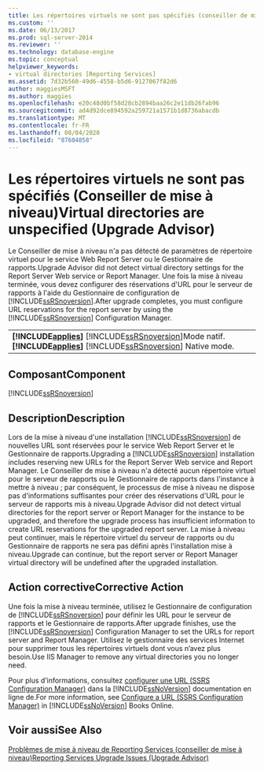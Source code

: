 ```yaml
---
title: Les répertoires virtuels ne sont pas spécifiés (conseiller de mise à niveau) | Microsoft Docs
ms.custom: ''
ms.date: 06/13/2017
ms.prod: sql-server-2014
ms.reviewer: ''
ms.technology: database-engine
ms.topic: conceptual
helpviewer_keywords:
- virtual directories [Reporting Services]
ms.assetid: 7d32b560-49d6-4558-b5d6-9127067f82d6
author: maggiesMSFT
ms.author: maggies
ms.openlocfilehash: e20c48d0bf58d28cb2894baa26c2e11db26fab96
ms.sourcegitcommit: ad4d92dce894592a259721a1571b1d8736abacdb
ms.translationtype: MT
ms.contentlocale: fr-FR
ms.lasthandoff: 08/04/2020
ms.locfileid: "87604858"
---
```

# <a name="virtual-directories-are-unspecified-upgrade-advisor"></a><span data-ttu-id="cbbc8-102">Les répertoires virtuels ne sont pas spécifiés (Conseiller de mise à niveau)</span><span class="sxs-lookup"><span data-stu-id="cbbc8-102">Virtual directories are unspecified (Upgrade Advisor)</span></span>
  <span data-ttu-id="cbbc8-103">Le Conseiller de mise à niveau n'a pas détecté de paramètres de répertoire virtuel pour le service Web Report Server ou le Gestionnaire de rapports.</span><span class="sxs-lookup"><span data-stu-id="cbbc8-103">Upgrade Advisor did not detect virtual directory settings for the Report Server Web service or Report Manager.</span></span> <span data-ttu-id="cbbc8-104">Une fois la mise à niveau terminée, vous devez configurer des réservations d'URL pour le serveur de rapports à l'aide du Gestionnaire de configuration de [!INCLUDE[ssRSnoversion](../../includes/ssrsnoversion-md.md)].</span><span class="sxs-lookup"><span data-stu-id="cbbc8-104">After upgrade completes, you must configure URL reservations for the report server by using the [!INCLUDE[ssRSnoversion](../../includes/ssrsnoversion-md.md)] Configuration Manager.</span></span>  
  
||  
|-|  
|<span data-ttu-id="cbbc8-105">**[!INCLUDE[applies](../../includes/applies-md.md)]**  [!INCLUDE[ssRSnoversion](../../includes/ssrsnoversion-md.md)]Mode natif.</span><span class="sxs-lookup"><span data-stu-id="cbbc8-105">**[!INCLUDE[applies](../../includes/applies-md.md)]**  [!INCLUDE[ssRSnoversion](../../includes/ssrsnoversion-md.md)] Native mode.</span></span>|  
  
## <a name="component"></a><span data-ttu-id="cbbc8-106">Composant</span><span class="sxs-lookup"><span data-stu-id="cbbc8-106">Component</span></span>  
 [!INCLUDE[ssRSnoversion](../../includes/ssrsnoversion-md.md)]  
  
## <a name="description"></a><span data-ttu-id="cbbc8-107">Description</span><span class="sxs-lookup"><span data-stu-id="cbbc8-107">Description</span></span>  
 <span data-ttu-id="cbbc8-108">Lors de la mise à niveau d'une installation [!INCLUDE[ssRSnoversion](../../includes/ssrsnoversion-md.md)] de nouvelles URL sont réservées pour le service Web Report Server et le Gestionnaire de rapports.</span><span class="sxs-lookup"><span data-stu-id="cbbc8-108">Upgrading a [!INCLUDE[ssRSnoversion](../../includes/ssrsnoversion-md.md)] installation includes reserving new URLs for the Report Server Web service and Report Manager.</span></span> <span data-ttu-id="cbbc8-109">Le Conseiller de mise à niveau n'a détecté aucun répertoire virtuel pour le serveur de rapports ou le Gestionnaire de rapports dans l'instance à mettre à niveau ; par conséquent, le processus de mise à niveau ne dispose pas d'informations suffisantes pour créer des réservations d'URL pour le serveur de rapports mis à niveau.</span><span class="sxs-lookup"><span data-stu-id="cbbc8-109">Upgrade Advisor did not detect virtual directories for the report server or Report Manager for the instance to be upgraded, and therefore the upgrade process has insufficient information to create URL reservations for the upgraded report server.</span></span> <span data-ttu-id="cbbc8-110">La mise à niveau peut continuer, mais le répertoire virtuel du serveur de rapports ou du Gestionnaire de rapports ne sera pas défini après l'installation mise à niveau.</span><span class="sxs-lookup"><span data-stu-id="cbbc8-110">Upgrade can continue, but the report server or Report Manager virtual directory will be undefined after the upgraded installation.</span></span>  
  
## <a name="corrective-action"></a><span data-ttu-id="cbbc8-111">Action corrective</span><span class="sxs-lookup"><span data-stu-id="cbbc8-111">Corrective Action</span></span>  
 <span data-ttu-id="cbbc8-112">Une fois la mise à niveau terminée, utilisez le Gestionnaire de configuration de [!INCLUDE[ssRSnoversion](../../includes/ssrsnoversion-md.md)] pour définir les URL pour le serveur de rapports et le Gestionnaire de rapports.</span><span class="sxs-lookup"><span data-stu-id="cbbc8-112">After upgrade finishes, use the [!INCLUDE[ssRSnoversion](../../includes/ssrsnoversion-md.md)] Configuration Manager to set the URLs for report server and Report Manager.</span></span> <span data-ttu-id="cbbc8-113">Utilisez le gestionnaire des services Internet pour supprimer tous les répertoires virtuels dont vous n’avez plus besoin.</span><span class="sxs-lookup"><span data-stu-id="cbbc8-113">Use IIS Manager to remove any virtual directories you no longer need.</span></span>  
  
 <span data-ttu-id="cbbc8-114">Pour plus d’informations, consultez [configurer une URL &#40;SSRS Configuration Manager&#41;](../../reporting-services/install-windows/configure-a-url-ssrs-configuration-manager.md) dans la [!INCLUDE[ssNoVersion](../../includes/ssnoversion-md.md)] documentation en ligne de.</span><span class="sxs-lookup"><span data-stu-id="cbbc8-114">For more information, see [Configure a URL  &#40;SSRS Configuration Manager&#41;](../../reporting-services/install-windows/configure-a-url-ssrs-configuration-manager.md) in [!INCLUDE[ssNoVersion](../../includes/ssnoversion-md.md)] Books Online.</span></span>  
  
## <a name="see-also"></a><span data-ttu-id="cbbc8-115">Voir aussi</span><span class="sxs-lookup"><span data-stu-id="cbbc8-115">See Also</span></span>  
 [<span data-ttu-id="cbbc8-116">Problèmes de mise à niveau de Reporting Services &#40;conseiller de mise à niveau&#41;</span><span class="sxs-lookup"><span data-stu-id="cbbc8-116">Reporting Services Upgrade Issues &#40;Upgrade Advisor&#41;</span></span>](../../../2014/sql-server/install/reporting-services-upgrade-issues-upgrade-advisor.md)  
  
  
